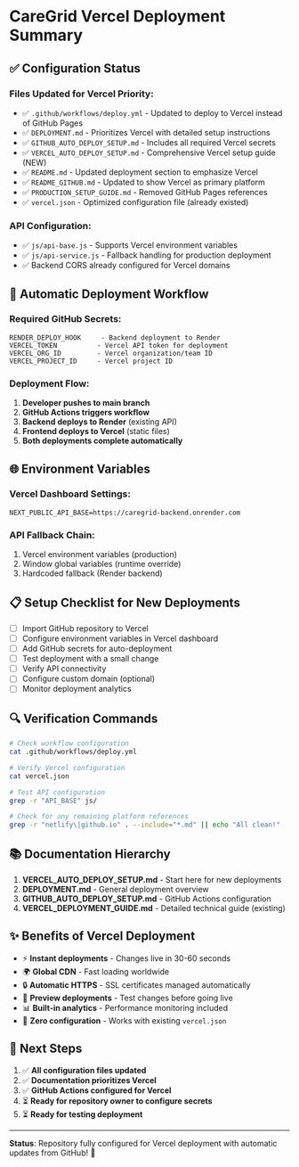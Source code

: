 # CareGrid Vercel Deployment Summary

## ✅ Configuration Status

### Files Updated for Vercel Priority:
- ✅ `.github/workflows/deploy.yml` - Updated to deploy to Vercel instead of GitHub Pages
- ✅ `DEPLOYMENT.md` - Prioritizes Vercel with detailed setup instructions
- ✅ `GITHUB_AUTO_DEPLOY_SETUP.md` - Includes all required Vercel secrets
- ✅ `VERCEL_AUTO_DEPLOY_SETUP.md` - Comprehensive Vercel setup guide (NEW)
- ✅ `README.md` - Updated deployment section to emphasize Vercel
- ✅ `README_GITHUB.md` - Updated to show Vercel as primary platform
- ✅ `PRODUCTION_SETUP_GUIDE.md` - Removed GitHub Pages references
- ✅ `vercel.json` - Optimized configuration file (already existed)

### API Configuration:
- ✅ `js/api-base.js` - Supports Vercel environment variables
- ✅ `js/api-service.js` - Fallback handling for production deployment
- ✅ Backend CORS already configured for Vercel domains

## 🚀 Automatic Deployment Workflow

### Required GitHub Secrets:
```
RENDER_DEPLOY_HOOK     - Backend deployment to Render
VERCEL_TOKEN          - Vercel API token for deployment
VERCEL_ORG_ID         - Vercel organization/team ID
VERCEL_PROJECT_ID     - Vercel project ID
```

### Deployment Flow:
1. **Developer pushes to main branch**
2. **GitHub Actions triggers workflow**
3. **Backend deploys to Render** (existing API)
4. **Frontend deploys to Vercel** (static files)
5. **Both deployments complete automatically**

## 🌐 Environment Variables

### Vercel Dashboard Settings:
```
NEXT_PUBLIC_API_BASE=https://caregrid-backend.onrender.com
```

### API Fallback Chain:
1. Vercel environment variables (production)
2. Window global variables (runtime override)
3. Hardcoded fallback (Render backend)

## 📋 Setup Checklist for New Deployments

- [ ] Import GitHub repository to Vercel
- [ ] Configure environment variables in Vercel dashboard
- [ ] Add GitHub secrets for auto-deployment
- [ ] Test deployment with a small change
- [ ] Verify API connectivity
- [ ] Configure custom domain (optional)
- [ ] Monitor deployment analytics

## 🔍 Verification Commands

```bash
# Check workflow configuration
cat .github/workflows/deploy.yml

# Verify Vercel configuration
cat vercel.json

# Test API configuration
grep -r "API_BASE" js/

# Check for any remaining platform references
grep -r "netlify\|github.io" . --include="*.md" || echo "All clean!"
```

## 📚 Documentation Hierarchy

1. **VERCEL_AUTO_DEPLOY_SETUP.md** - Start here for new deployments
2. **DEPLOYMENT.md** - General deployment overview
3. **GITHUB_AUTO_DEPLOY_SETUP.md** - GitHub Actions configuration
4. **VERCEL_DEPLOYMENT_GUIDE.md** - Detailed technical guide (existing)

## ✨ Benefits of Vercel Deployment

- ⚡ **Instant deployments** - Changes live in 30-60 seconds
- 🌍 **Global CDN** - Fast loading worldwide
- 🔒 **Automatic HTTPS** - SSL certificates managed automatically
- 🔄 **Preview deployments** - Test changes before going live
- 📊 **Built-in analytics** - Performance monitoring included
- 🚀 **Zero configuration** - Works with existing `vercel.json`

## 🎯 Next Steps

1. ✅ **All configuration files updated**
2. ✅ **Documentation prioritizes Vercel**
3. ✅ **GitHub Actions configured for Vercel**
4. ⏳ **Ready for repository owner to configure secrets**
5. ⏳ **Ready for testing deployment**

---

**Status**: Repository fully configured for Vercel deployment with automatic updates from GitHub! 🎉